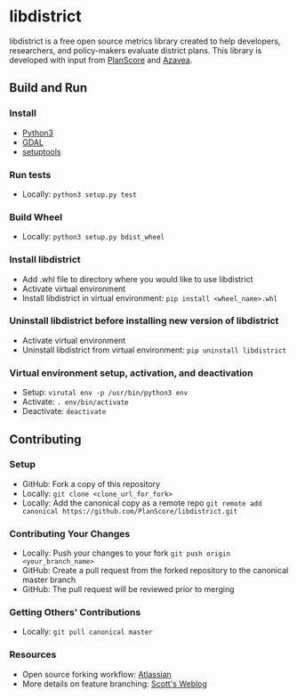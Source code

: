 # libdistrict

libdistrict is a free open source metrics library created to help developers, researchers, and policy-makers evaluate district plans. This library is developed with input from [PlanScore](https://www.planscore.org) and [Azavea](https://www.azavea.com).

## Build and Run

### Install
 * [Python3](https://www.python.org/downloads/)
 * [GDAL](https://pypi.python.org/pypi/GDAL)
 * [setuptools](https://packaging.python.org/guides/installing-using-linux-tools/)

### Run tests
 * Locally: `python3 setup.py test`

### Build Wheel
 * Locally: `python3 setup.py bdist_wheel`

### Install libdistrict
 * Add .whl file to directory where you would like to use libdistrict
 * Activate virtual environment
 * Install libdistrict in virtual environment: `pip install <wheel_name>.whl`

### Uninstall libdistrict before installing new version of libdistrict
 * Activate virtual environment
 * Uninstall libdistrict from virtual environment: `pip uninstall libdistrict`

### Virtual environment setup, activation, and deactivation
 * Setup: `virutal env -p /usr/bin/python3 env`
 * Activate: `. env/bin/activate`
 * Deactivate: `deactivate`


## Contributing

### Setup
 * GitHub: Fork a copy of this repository
 * Locally: `git clone <clone_url_for_fork>`
 * Locally: Add the canonical copy as a remote repo `git remote add canonical https://github.com/PlanScore/libdistrict.git` 

### Contributing Your Changes
 * Locally: Push your changes to your fork `git push origin <your_branch_name>`
 * GitHub: Create a pull request from the forked repository to the canonical master branch
 * GitHub: The pull request will be reviewed prior to merging

### Getting Others' Contributions
 * Locally: `git pull canonical master`
 
### Resources
 * Open source forking workflow: [Atlassian](https://www.atlassian.com/git/tutorials/comparing-workflows/forking-workflow)
 * More details on feature branching: [Scott's Weblog](https://blog.scottlowe.org/2015/01/27/using-fork-branch-git-workflow/)
